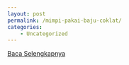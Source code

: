 ```yaml
---
layout: post
permalink: /mimpi-pakai-baju-coklat/
categories:
    - Uncategorized
---
```


[Baca Selengkapnya](/01)